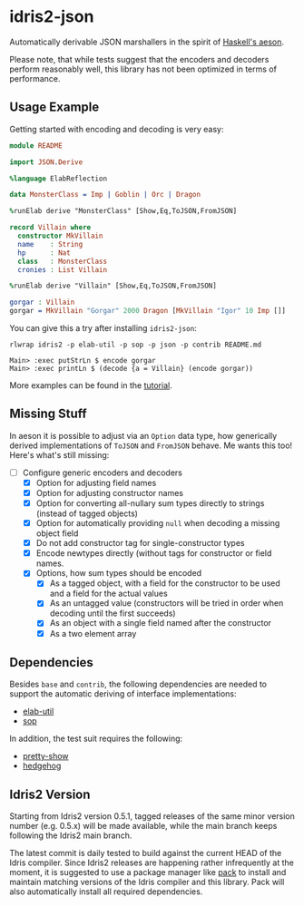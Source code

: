 # idris2-json

Automatically derivable JSON marshallers in the spirit of
[Haskell's aeson](https://hackage.haskell.org/package/aeson).

Please note, that while tests suggest that the encoders and decoders
perform reasonably well, this library has not been optimized in
terms of performance.

## Usage Example

Getting started with encoding and decoding is very easy:

```idris
module README

import JSON.Derive

%language ElabReflection

data MonsterClass = Imp | Goblin | Orc | Dragon

%runElab derive "MonsterClass" [Show,Eq,ToJSON,FromJSON]

record Villain where
  constructor MkVillain
  name    : String
  hp      : Nat
  class   : MonsterClass
  cronies : List Villain

%runElab derive "Villain" [Show,Eq,ToJSON,FromJSON]

gorgar : Villain
gorgar = MkVillain "Gorgar" 2000 Dragon [MkVillain "Igor" 10 Imp []]
```

You can give this a try after installing `idris2-json`:

```shell
rlwrap idris2 -p elab-util -p sop -p json -p contrib README.md

Main> :exec putStrLn $ encode gorgar
Main> :exec printLn $ (decode {a = Villain} (encode gorgar))
```

More examples can be found in the [tutorial](docs/src/Docs/Tutorial.md).

## Missing Stuff

In aeson it is possible to adjust via an `Option` data type,
how generically derived implementations of `ToJSON` and `FromJSON`
behave. Me wants this too! Here's what's still missing:

- [ ] Configure generic encoders and decoders
  - [x] Option for adjusting field names
  - [x] Option for adjusting constructor names
  - [x] Option for converting all-nullary sum types
        directly to strings (instead of tagged objects)
  - [x] Option for automatically providing `null` when
        decoding a missing object field
  - [x] Do not add constructor tag for single-constructor types
  - [x] Encode newtypes directly (without tags for constructor
        or field names.
  - [x] Options, how sum types should be encoded
    - [x] As a tagged object, with a field for the constructor to
          be used and a field for the actual values
    - [x] As an untagged value (constructors will be tried in
          order when decoding until the first succeeds)
    - [x] As an object with a single field named after the
          constructor
    - [x] As a two element array

## Dependencies

Besides `base` and `contrib`, the following dependencies are needed to
support the automatic deriving of interface implementations:

* [elab-util](https://github.com/stefan-hoeck/idris2-elab-util)
* [sop](https://github.com/stefan-hoeck/idris2-sop)

In addition, the test suit requires the following:

* [pretty-show](https://github.com/stefan-hoeck/idris2-pretty-show)
* [hedgehog](https://github.com/stefan-hoeck/idris2-hedgehog)

## Idris2 Version

Starting from Idris2 version 0.5.1, tagged releases of the same
minor version number (e.g. 0.5.x) will be made available, while the main
branch keeps following the Idris2 main branch.

The latest commit is daily tested to build against the current
HEAD of the Idris compiler. Since Idris2 releases are happening
rather infrequently at the moment, it is suggested to use
a package manager like [pack](https://github.com/stefan-hoeck/idris2-pack)
to install and maintain matching versions of the Idris compiler
and this library. Pack will also automatically install all
required dependencies.
